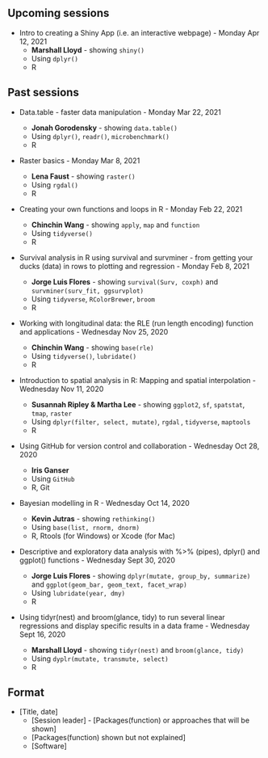 ## Upcoming sessions
* Intro to creating a Shiny App (i.e. an interactive webpage) - Monday Apr 12, 2021
    * __Marshall Lloyd__ - showing `shiny()`
    * Using `dplyr()`
    * R

## Past sessions 
* Data.table - faster data manipulation - Monday Mar 22, 2021
    * __Jonah Gorodensky__ - showing `data.table()`
    * Using `dplyr()`, `readr()`, `microbenchmark()`
    * R

* Raster basics - Monday Mar 8, 2021
    * __Lena Faust__ - showing `raster()`
    * Using `rgdal()`
    * R

* Creating your own functions and loops in R - Monday Feb 22, 2021
    * __Chinchin Wang__ - showing `apply`, `map` and `function`
    * Using `tidyverse()`
    * R

* Survival analysis in R using survival and survminer - from getting your ducks (data) in rows to plotting and regression - Monday Feb 8, 2021
    * __Jorge Luis Flores__ - showing `survival(Surv, coxph)` and `survminer(surv_fit, ggsurvplot)`
    * Using `tidyverse`, `RColorBrewer`, `broom`
    * R

* Working with longitudinal data: the RLE (run length encoding) function and applications - Wednesday Nov 25, 2020
    * __Chinchin Wang__ - showing `base(rle)`
    * Using `tidyverse()`, `lubridate()`
    * R

* Introduction to spatial analysis in R: Mapping and spatial interpolation - Wednesday Nov 11, 2020
    * __Susannah Ripley & Martha Lee__ - showing `ggplot2`, `sf`, `spatstat`, `tmap`, `raster`
    * Using `dplyr(filter, select, mutate)`, `rgdal` , `tidyverse`, `maptools`
    * R

* Using GitHub for version control and collaboration - Wednesday Oct 28, 2020
    * __Iris Ganser__
    * Using `GitHub`
    * R, Git

* Bayesian modelling in R - Wednesday Oct 14, 2020
    * __Kevin Jutras__ - showing `rethinking()`
    * Using `base(list, rnorm, dnorm)`
    * R, Rtools (for Windows) or Xcode (for Mac)

* Descriptive and exploratory data analysis with %>% (pipes), dplyr() and ggplot() functions - Wednesday Sept 30, 2020
    * __Jorge Luis Flores__ - showing `dplyr(mutate, group_by, summarize)` and `ggplot(geom_bar, geom_text, facet_wrap)`
    * Using `lubridate(year, dmy)`
    * R

* Using tidyr(nest) and broom(glance, tidy) to run several linear regressions and display specific results in a data frame - Wednesday Sept 16, 2020
    * __Marshall Lloyd__ - showing `tidyr(nest)` and `broom(glance, tidy)`
    * Using `dyplr(mutate, transmute, select)`
    * R

## Format
* [Title, date]
    * [Session leader] - [Packages(function) or approaches that will be shown]
    * [Packages(function) shown but not explained]
    * [Software]